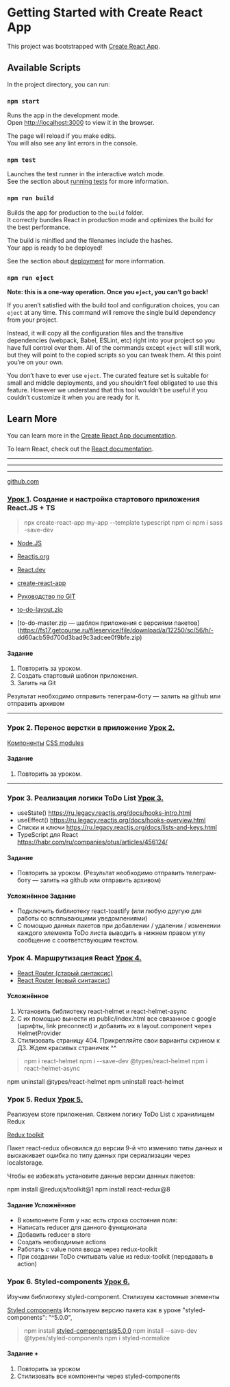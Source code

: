 # Getting Started with Create React App

This project was bootstrapped with [Create React App](https://github.com/facebook/create-react-app).

## Available Scripts

In the project directory, you can run:

### `npm start`

Runs the app in the development mode.\
Open [http://localhost:3000](http://localhost:3000) to view it in the browser.

The page will reload if you make edits.\
You will also see any lint errors in the console.

### `npm test`

Launches the test runner in the interactive watch mode.\
See the section about [running tests](https://facebook.github.io/create-react-app/docs/running-tests) for more information.

### `npm run build`

Builds the app for production to the `build` folder.\
It correctly bundles React in production mode and optimizes the build for the best performance.

The build is minified and the filenames include the hashes.\
Your app is ready to be deployed!

See the section about [deployment](https://facebook.github.io/create-react-app/docs/deployment) for more information.

### `npm run eject`

**Note: this is a one-way operation. Once you `eject`, you can’t go back!**

If you aren’t satisfied with the build tool and configuration choices, you can `eject` at any time. This command will remove the single build dependency from your project.

Instead, it will copy all the configuration files and the transitive dependencies (webpack, Babel, ESLint, etc) right into your project so you have full control over them. All of the commands except `eject` will still work, but they will point to the copied scripts so you can tweak them. At this point you’re on your own.

You don’t have to ever use `eject`. The curated feature set is suitable for small and middle deployments, and you shouldn’t feel obligated to use this feature. However we understand that this tool wouldn’t be useful if you couldn’t customize it when you are ready for it.

## Learn More

You can learn more in the [Create React App documentation](https://facebook.github.io/create-react-app/docs/getting-started).

To learn React, check out the [React documentation](https://reactjs.org/).

---
---
---

[github.com](https://github.com/illicchpv/glo-todo)


### [Урок 1](https://glo-academy.org/react-ts-lesson1). Создание и настройка стартового приложения React.JS + TS 

>npx create-react-app my-app --template typescript
>npm ci
>npm i sass -save-dev

- [Node.JS](https://nodejs.org/en)
- [Reactjs.org](https://ru.legacy.reactjs.org/)
- [React.dev](https://react.dev/learn)
- [create-react-app](https://create-react-app.dev/docs/getting-started/)
- [Руководство по GIT](https://githowto.com/ru)


- [to-do-layout.zip](https://fs02.getcourse.ru/fileservice/file/download/a/12250/sc/250/h/76d24ddfd3b00c816388ad77d0549efc.zip)
- [to-do-master.zip — шаблон приложения с версиями пакетов](https://fs17.getcourse.ru/fileservice/file/download/a/12250/sc/56/h/- dd60acb59d700d3bad9c3adcee0f9bfe.zip)

#### Задание

1. Повторить за уроком. 
2. Создать стартовый шаблон приложения. 
3. Залить на Git


Результат необходимо отправить телеграм-боту — залить на github или отправить архивом

---

### Урок 2. Перенос верстки в приложение [Урок 2. ](https://glo-academy.org/react-ts-lesson2)

[Компоненты](https://reactdev.ru/learn/your-first-component/)
[CSS modules](https://habr.com/ru/articles/335244/)

#### Задание

1. Повторить за уроком. 

---

### Урок 3. Реализация логики ToDo List [Урок 3. ](https://glo-academy.org/react-ts-lesson3)

- useState()   https://ru.legacy.reactjs.org/docs/hooks-intro.html
- useEffect()  https://ru.legacy.reactjs.org/docs/hooks-overview.html
- Списки и ключи  https://ru.legacy.reactjs.org/docs/lists-and-keys.html
- TypeScript для React  https://habr.com/ru/companies/otus/articles/456124/

#### Задание

- Повторить за уроком. 
    (Результат необходимо отправить телеграм-боту — залить на github или отправить архивом)

#### Усложнённое Задание

- Подключить библиотеку react-toastify (или любую другую для работы со всплывающими уведомлениями)
- С помощью данных пакетов при добавлении / удалении / изменении каждого элемента ToDo листа выводить в нижнем правом углу сообщение с соответствующим текстом.


### Урок 4. Маршрутизация React [Урок 4.](https://glo-academy.org/react-ts-lesson4) 

- [React Router (старый синтаксис)](https://v5.reactrouter.com/web/guides/quick-start)
- [React Router (новый синтаксис)](https://reactrouter.com/en/main/upgrading/v6-data)

#### Усложнённое

1. Установить библиотеку react-helmet и react-helmet-async
2. С их помощью вынести из public/index.html все связанное с google (шрифты, link preconnect) и добавить их в layout.component через HelmetProvider
3. Стилизовать страницу 404. Прикрепляйте свои варианты скрином к ДЗ. Ждем красивых страничек ^^

>npm i react-helmet
>npm i --save-dev @types/react-helmet
>npm i react-helmet-async

npm uninstall @types/react-helmet
npm uninstall react-helmet

### Урок 5. Redux [Урок 5.](https://glo-academy.org/react-ts-lesson5)

Реализуем store приложения. Свяжем логику ToDo List с хранилищем Redux

[Redux toolkit](https://redux-toolkit.js.org/tutorials/quick-start)

Пакет react-redux обновился до версии 9-й что изменило типы данных и выскакивает ошибка по типу данных при сериализации через localstorage. 

Чтобы ее избежать установите данные версии данных пакетов:

npm install @reduxjs/toolkit@1 
npm install react-redux@8

#### Задание Усложнённое

- В компоненте Form у нас есть строка состояния поля:
- Написать reducer для данного функционала
- Добавить reducer в store
- Создать необходимые actions
- Работать с value поля ввода через redux-toolkit
- При создании ToDo считывать value из redux-toolkit (передавать в action)


### Урок 6. Styled-components [Урок 6.](https://glo-academy.org/react-ts-lesson6)
Изучим библиотеку styled-component. Стилизуем кастомные элементы

[Styled components](https://styled-components.com/docs/basics#getting-started)
  Используем версию пакета как в уроке "styled-components": "^5.0.0",  
  > npm install styled-components@5.0.0
  > npm install --save-dev  @types/styled-components
  > npm i styled-normalize

#### Задание +

1. Повторить за уроком 
2. Стилизовать все компоненты через styled-components


